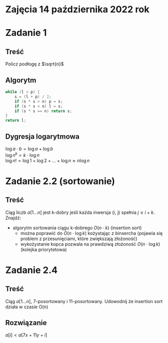# Zajęcia 14 października 2022 rok
# Zadanie 1
## Treść
Policz podłogę z $\sqrt{n}$  
## Algorytm
```c++
while (l < p) {
    s = (l + p) / 2;
    if (s * s > n) p = s;
    if (s * s < n) l = s;
    if (s * s == n) return s;
}
return l;
```

## Dygresja logarytmowa
$\log{a \cdot b} = \log{a} + \log{b}$  
$\log{n^k} = k \cdot \log{n}$  
$\log{n!} = \log{1} + \log{2} + ... + \log{n} \approx n \log{n}$

# Zadanie 2.2 (sortowanie)
## Treść
Ciąg liczb $a[1...n]$ jest k-dobry jeśli każda inwersja (i, j) spełnia $j \leq i + k$. Znajdź:  
- algorytm sortowania ciągu k-dobrego $O(n \cdot k)$ (insertion sort)
    - można poprawić do $O(n \cdot \log{k})$ kożystając z binsercha (pojawia się problem z przesunięciami, które zwiększają złożoność)
    - wykożystanie kopca pozwala na prawdziwą złożoność $O(n \cdot \log{k})$ (kolejka priorytetowa)

# Zadanie 2.4
## Treść
Ciąg $a[1...n]$, 7-posortowany i 11-posortowany. Udowodnij że insertion sort działa w czasie O(n)
## Rozwiązanie
$a[i] < a[7x + 11y + i]$